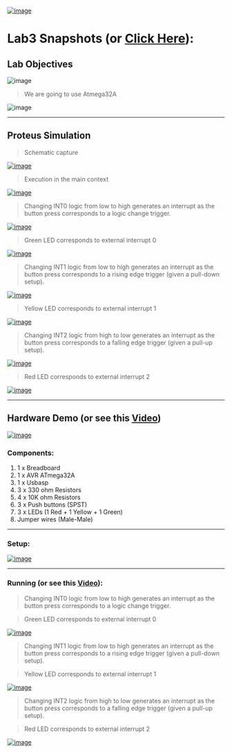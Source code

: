 [![image](https://drive.google.com/uc?export=view&id=1_YGQ-gzeswWMduxpPEz-YbqObp3yRlcx)](https://drive.google.com/drive/folders/1wZy68Ex8rlq03KqkiU0p7P2DxblKNMC5)

# Lab3 Snapshots (or [Click Here](https://drive.google.com/drive/folders/1wZy68Ex8rlq03KqkiU0p7P2DxblKNMC5)):

## Lab Objectives

![image](https://drive.google.com/uc?export=view&id=1qsWNiCT4y2sVADLxippjPc-eZY7YU8Fe)

> We are going to use Atmega32A

![image](https://drive.google.com/uc?export=view&id=1jM_IZ1qaffwMQK12rpeLQ3_WyQQ8Vn79)

---

## Proteus Simulation

> Schematic capture

[![image](https://drive.google.com/uc?export=view&id=1e8iphpT8q_gVO-GeigKV-SLw2Abidvc5)](https://drive.google.com/file/d/1e8iphpT8q_gVO-GeigKV-SLw2Abidvc5/view)

> Execution in the main context

[![image](https://drive.google.com/uc?export=view&id=1YgDFTHk7gBbafo6g644hg8UtnURVPM1a)](https://drive.google.com/file/d/1YgDFTHk7gBbafo6g644hg8UtnURVPM1a/view)

> Changing INT0 logic from low to high generates an interrupt as the button press corresponds to a logic change trigger.

[![image](https://drive.google.com/uc?export=view&id=1Fo-0tgmdm4fy_f85LAWKl6CZIUHySFu5)](https://drive.google.com/file/d/1Fo-0tgmdm4fy_f85LAWKl6CZIUHySFu5/view)

> Green LED corresponds to external interrupt 0

[![image](https://drive.google.com/uc?export=view&id=1LWhgbQklhUF8CL_Axl481cDmwQIl89yA)](https://drive.google.com/file/d/1LWhgbQklhUF8CL_Axl481cDmwQIl89yA/view)

> Changing INT1 logic from low to high generates an interrupt as the button press corresponds to a rising edge trigger (given a pull-down setup).

[![image](https://drive.google.com/uc?export=view&id=1sQQ8ezW6ih1GDPURBwJk09rzkARtT5lJ)](https://drive.google.com/file/d/1sQQ8ezW6ih1GDPURBwJk09rzkARtT5lJ/view)

> Yellow LED corresponds to external interrupt 1

[![image](https://drive.google.com/uc?export=view&id=1EwPAO_S2JXWKtK7FtZhg753GBcu5mXrH)](https://drive.google.com/file/d/1EwPAO_S2JXWKtK7FtZhg753GBcu5mXrH/view)

> Changing INT2 logic from high to low generates an interrupt as the button press corresponds to a falling edge trigger (given a pull-up setup).

[![image](https://drive.google.com/uc?export=view&id=1Xy_0B0sHrK49tipLwJYH_McMk2VdVUR2)](https://drive.google.com/file/d/1Xy_0B0sHrK49tipLwJYH_McMk2VdVUR2/view)

> Red LED corresponds to external interrupt 2

[![image](https://drive.google.com/uc?export=view&id=1uU3-oLI6KTxMkoTuf36YZ5gGbELuGmP2)](https://drive.google.com/file/d/1uU3-oLI6KTxMkoTuf36YZ5gGbELuGmP2/view)

---

## Hardware Demo (or see this [Video](https://youtu.be/IU5tl3LX4pA))

[![image](https://drive.google.com/uc?export=view&id=14ZwnbxeludVUw0DAhuKVHPs1gq7MEAhk)](https://drive.google.com/file/d/14ZwnbxeludVUw0DAhuKVHPs1gq7MEAhk/view)

### Components:

1. 1 x Breadboard
2. 1 x AVR ATmega32A
3. 1 x Usbasp
4. 3 x 330 ohm Resistors
5. 4 x 10K ohm Resistors
6. 3 x Push buttons (SPST)
7. 3 x LEDs (1 Red + 1 Yellow + 1 Green)
8. Jumper wires (Male-Male)

---

### Setup:

[![image](https://drive.google.com/uc?export=view&id=1UwKx6AVVfE3TUMh0xRMfGPjtmthFji_A)](https://drive.google.com/file/d/1UwKx6AVVfE3TUMh0xRMfGPjtmthFji_A/view)

---

### Running (or see this [Video](https://youtu.be/IU5tl3LX4pA)):

> Changing INT0 logic from low to high generates an interrupt as the button press corresponds to a logic change trigger.

> Green LED corresponds to external interrupt 0

[![image](https://drive.google.com/uc?export=view&id=1hKwuv2TLCt2s9ZHPCEAjcf90vw-4pEs8)](https://drive.google.com/file/d/1hKwuv2TLCt2s9ZHPCEAjcf90vw-4pEs8/view)

> Changing INT1 logic from low to high generates an interrupt as the button press corresponds to a rising edge trigger (given a pull-down setup).

> Yellow LED corresponds to external interrupt 1

[![image](https://drive.google.com/uc?export=view&id=1Adfyg3MZKWwhYijeM7O7NC9B5K3N6c8J)](https://drive.google.com/file/d/1Adfyg3MZKWwhYijeM7O7NC9B5K3N6c8J/view)

> Changing INT2 logic from high to low generates an interrupt as the button press corresponds to a falling edge trigger (given a pull-up setup).

> Red LED corresponds to external interrupt 2

[![image](https://drive.google.com/uc?export=view&id=11nspw0j9dnt-g1AWKuW_PvYjrgH2sdSK)](https://drive.google.com/file/d/11nspw0j9dnt-g1AWKuW_PvYjrgH2sdSK/view)

